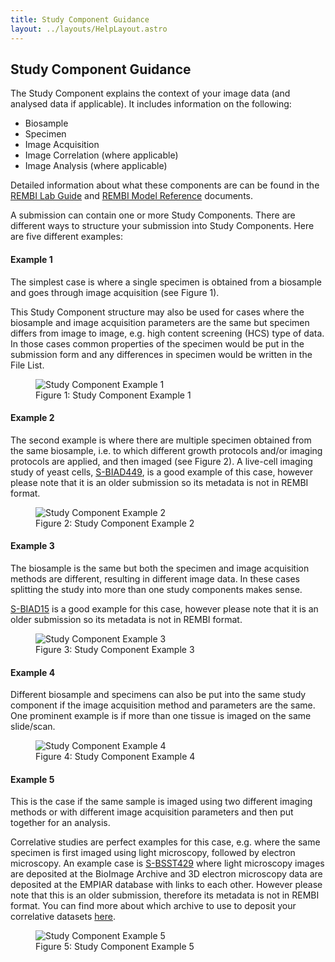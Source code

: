 ```yaml
---
title: Study Component Guidance
layout: ../layouts/HelpLayout.astro
---
```


Study Component Guidance
---------------------------------------

The Study Component explains the context of your image data (and analysed data if applicable). It includes information on the following: 

* Biosample
* Specimen
* Image Acquisition
* Image Correlation (where applicable)
* Image Analysis (where applicable)

Detailed information about what these components are can be found in the [REMBI Lab Guide](/rembihelplab) and [REMBI Model Reference](/rembimodelreference) documents. 

A submission can contain one or more Study Components. There are different ways to structure your submission into Study Components. Here are five different examples:

#### Example 1

The simplest case is where a single specimen is obtained from a biosample and goes through image acquisition (see Figure 1).  

This Study Component structure may also be used for cases where the biosample and image acquisition parameters are the same but specimen differs from image to image, e.g. high content screening (HCS) type of data. In those cases common properties of the specimen would be put in the submission form and any differences in specimen would be written in the File List.

<figure class="left margin-bottom-large" style="width: 300px">
<img src="/src/assets/study_component_ex1.png" alt="Study Component Example 1">
<figcaption class="figure-caption">Figure 1: Study Component Example 1</figcaption>
</figure>

#### Example 2

The second example is where there are multiple specimen obtained from the same biosample, i.e. to which different growth protocols and/or imaging protocols are applied, and then imaged (see Figure 2). A live-cell imaging study of yeast cells, [S-BIAD449](https://www.ebi.ac.uk/biostudies/BioImages/studies/S-BIAD449), is a good example of this case, however please note that it is an older submission so its metadata is not in REMBI format.

<figure class="left margin-bottom-large margin-top-large" style="width: 450px">
<img src="/src/assets/study_component_ex2.png" alt="Study Component Example 2">
<figcaption class="figure-caption">Figure 2: Study Component Example 2</figcaption>
</figure>

#### Example 3

The biosample is the same but both the specimen and image acquisition methods are different, resulting in different image data. In these cases splitting the study into more than one study components makes sense. 

[S-BIAD15](https://www.ebi.ac.uk/biostudies/BioImages/studies/S-BIAD15) is a good example for this case, however please note that it is an older submission so its metadata is not in REMBI format.

<figure class="left margin-bottom-large margin-top-large" style="width: 600px">
<img src="/src/assets/study_component_ex3.png" alt="Study Component Example 3">
<figcaption class="figure-caption">Figure 3: Study Component Example 3</figcaption>
</figure>

#### Example 4

Different biosample and specimens can also be put into the same study component if the image acquisition method and parameters are the same. One prominent example is if more than one tissue is imaged on the same slide/scan.

<figure class="left margin-bottom-large margin-top-large" style="width: 350px">
<img src="/src/assets/study_component_ex4.png" alt="Study Component Example 4">
<figcaption class="figure-caption">Figure 4: Study Component Example 4</figcaption>
</figure>

#### Example 5

This is the case if the same sample is imaged using two different imaging methods or with different image acquisition parameters and then put together for an analysis. 

Correlative studies are perfect examples for this case, e.g. where the same specimen is first imaged using light microscopy, followed by electron microscopy. An example case is [S-BSST429](https://www.ebi.ac.uk/biostudies/bioimages/studies/S-BSST429) where light microscopy images are deposited at the BioImage Archive and 3D electron microscopy data are deposited at the EMPIAR database with links to each other. However please note that this is an older submission, therefore its metadata is not in REMBI format.
You can find more about which archive to use to deposit your correlative datasets [here](/helpimagesatebi).

<figure class="left margin-bottom-large margin-top-large" style="width: 350px">
<img src="/src/assets/study_component_ex5.png" alt="Study Component Example 5">
<figcaption class="figure-caption">Figure 5: Study Component Example 5</figcaption>
</figure>

